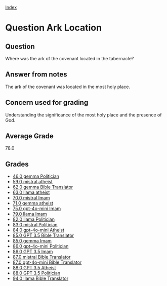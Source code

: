 
[Index](../../index.md)
# Question Ark Location
## Question
Where was the ark of the covenant located in the tabernacle?

## Answer from notes
The ark of the covenant was located in the most holy place.

## Concern used for grading
Understanding the significance of the most holy place and the presence of God.

## Average Grade
78.0

## Grades
 * [46.0 gemma Politician](../answers/gemma_Politician/Ark_Location.md)
 * [59.0 mistral atheist](../answers/mistral_atheist/Ark_Location.md)
 * [62.0 gemma Bible Translator](../answers/gemma_Bible_Translator/Ark_Location.md)
 * [63.0 llama atheist](../answers/llama_atheist/Ark_Location.md)
 * [70.0 mistral Imam](../answers/mistral_Imam/Ark_Location.md)
 * [71.0 gemma atheist](../answers/gemma_atheist/Ark_Location.md)
 * [75.0 gpt-4o-mini Imam](../answers/gpt-4o-mini_Imam/Ark_Location.md)
 * [79.0 llama Imam](../answers/llama_Imam/Ark_Location.md)
 * [82.0 llama Politician](../answers/llama_Politician/Ark_Location.md)
 * [83.0 mistral Politician](../answers/mistral_Politician/Ark_Location.md)
 * [84.0 gpt-4o-mini Atheist](../answers/gpt-4o-mini_Atheist/Ark_Location.md)
 * [85.0 GPT 3.5 Bible Translator](../answers/GPT_3.5_Bible_Translator/Ark_Location.md)
 * [85.0 gemma Imam](../answers/gemma_Imam/Ark_Location.md)
 * [86.0 gpt-4o-mini Politician](../answers/gpt-4o-mini_Politician/Ark_Location.md)
 * [86.0 GPT 3.5 Imam](../answers/GPT_3.5_Imam/Ark_Location.md)
 * [87.0 mistral Bible Translator](../answers/mistral_Bible_Translator/Ark_Location.md)
 * [87.0 gpt-4o-mini Bible Translator](../answers/gpt-4o-mini_Bible_Translator/Ark_Location.md)
 * [88.0 GPT 3.5 Atheist](../answers/GPT_3.5_Atheist/Ark_Location.md)
 * [88.0 GPT 3.5 Politician](../answers/GPT_3.5_Politician/Ark_Location.md)
 * [94.0 llama Bible Translator](../answers/llama_Bible_Translator/Ark_Location.md)
